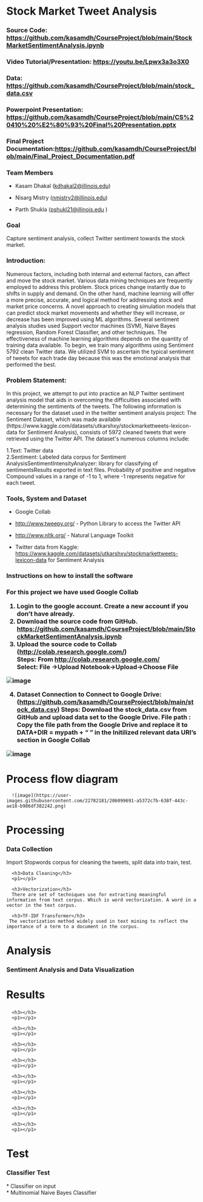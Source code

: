 # Stock Market Tweet Analysis

### Source Code: https://github.com/kasamdh/CourseProject/blob/main/StockMarketSentimentAnalysis.ipynb
### Video Tutorial/Presentation: https://youtu.be/Lpwx3a3o3X0
### Data: https://github.com/kasamdh/CourseProject/blob/main/stock_data.csv
### Powerpoint Presentation: https://github.com/kasamdh/CourseProject/blob/main/CS%20410%20%E2%80%93%20Final%20Presentation.pptx
### Final Project Documentation:https://github.com/kasamdh/CourseProject/blob/main/Final_Project_Documentation.pdf

<h3>Team Members</h3>
      
* Kasam Dhakal (kdhakal2@illinois.edu) <br/>

* Nisarg Mistry (nmistry2@illinois.edu)<br/>

* Parth Shukla (pshukl21@illinois.edu )<br/>

<h3>Goal</h3>
<p>Capture sentiment analysis, collect Twitter sentiment towards the stock market.</p>


<h3> Introduction: </h3>
<p1> Numerous factors, including both internal and external factors, can affect and move the stock market. Various data mining techniques are frequently employed to address this problem. Stock prices change instantly due to shifts in supply and demand. On the other hand, machine learning will offer a more precise, accurate, and logical method for addressing stock and market price concerns. A novel approach to creating simulation models that can predict stock market movements and whether they will increase, or decrease has been improved using ML algorithms. Several sentiment analysis studies used Support vector machines (SVM), Naive Bayes regression, Random Forest Classifier, and other techniques. The effectiveness of machine learning algorithms depends on the quantity of training data available.  To begin, we train many algorithms using Sentiment 5792 clean Twitter data. We utilized SVM to ascertain the typical sentiment of tweets for each trade day because this was the emotional analysis that performed the best. </p1>
<h3>Problem Statement: </h3>
<p1> In this project, we attempt to put into practice an NLP Twitter sentiment analysis model that aids in overcoming the difficulties associated with determining the sentiments of the tweets. The following information is necessary for the dataset used in the twitter sentiment analysis project:
The Sentiment Dataset, which was made available (https://www.kaggle.com/datasets/utkarshxy/stockmarkettweets-lexicon-data for Sentiment Analysis), consists of 5972 cleaned tweets that were retrieved using the Twitter API. The dataset's numerous columns include:
      
1.Text:  Twitter data <br/>
2.Sentiment: Labeled data corpus for Sentiment AnalysisSentimentIntensityAnalyzer: library for classifying of sentimentsResults exported in text files.                 Probability of positive and negative Compound values in a range of -1 to 1, where -1 represents negative for each tweet. <br/> </p1>

<h3>Tools, System and Dataset </h3>

 * Google Collab <br/>

 * http://www.tweepy.org/ - Python Library to access the Twitter API  <br/>

 * http://www.nltk.org/ - Natural Language Toolkit <br/>
  
 * Twitter data from Kaggle: https://www.kaggle.com/datasets/utkarshxy/stockmarkettweets-lexicon-data for Sentiment Analysis <br/>

<h3> Instructions on how to install the software <h3/>
      
<p1> For this project we have used Google Collab</p1>
1. Login to the google account. Create a new account if you don’t have already.<br/>
2. Download the source code from GitHub.<br/>
https://github.com/kasamdh/CourseProject/blob/main/StockMarketSentimentAnalysis.ipynb
3. Upload the source code to Collab (http://colab.research.google.com/)<br/>
      Steps: From http://colab.research.google.com/<br/>
      Select: File ->Upload Notebook->Upload->Choose File<br/>




![image](https://user-images.githubusercontent.com/22782181/206098930-94f1ab13-a1a4-4675-8710-eda33a541336.png)
      
4. Dataset Connection to Connect to Google Drive: 
(https://github.com/kasamdh/CourseProject/blob/main/stock_data.csv)
Steps: Download the stock_data.csv from GitHub and upload data set to the 		Google Drive.
File path : Copy the file path from the Google Drive and replace it to 	DATA+DIR = mypath + “ ” in the Initilized relevant data URI’s section in 	Google Collab

![image](https://user-images.githubusercontent.com/22782181/206099191-6baef16f-44eb-44ca-836d-d6a91c447280.png)
      
 <h1>Process flow diagram</h1>
      
      ![image](https://user-images.githubusercontent.com/22782181/206099691-a5372c7b-638f-443c-ae18-b986df382242.png)
      
      
<h1> Processing</h1>
      <h3>Data Collection</h3>
      Import Stopwords corpus for cleaning the tweets, split data into train, test.
      
      <h3>Data Cleaning</h3>
      <p1></p1>
      
      <h3>Vectorization</h3>
      There are set of techniques use for extracting meaningful information from text corpus. Which is word vectorization. A word in a vector in the text corpus.
      
      <h3>TF-IDF Transformer</h3>
     The vectorization method widely used in text mining to reflect the importance of a term to a document in the corpus.
      
<h1> Analysis</h1>
      <h3>Sentiment Analysis and Data Visualization</h3>
      <p1></p1>
      
<h1> Results</h1>
      <h3></h3>
      <p1></p1>
      
      <h3></h3>
      <p1></p1>
      
      <h3></h3>
      <p1></p1>
      
      <h3></h3>
      <p1></p1>
      
      <h3></h3>
      <p1></p1>
      
      <h3></h3>
      <p1></p1>
      
      <h3></h3>
      <p1></p1>
      
      <h3></h3>
      <p1></p1>
      
      <h3></h3>
      <p1></p1>
      
 <h1> Test</h1>
      <h3>Classifier Test</h3>
     * Classifier on input </br>
     *  Multinomial Naive Bayes Classifier</br>


      
      

      
  


      

      
      
      
      
      
      
      
      
      
      
      
      
      
      
      
      
      
      
      
      
      
      
      
      
      
      
      
      
      
      
      
      
      
    
      
      
      
      

      
    






